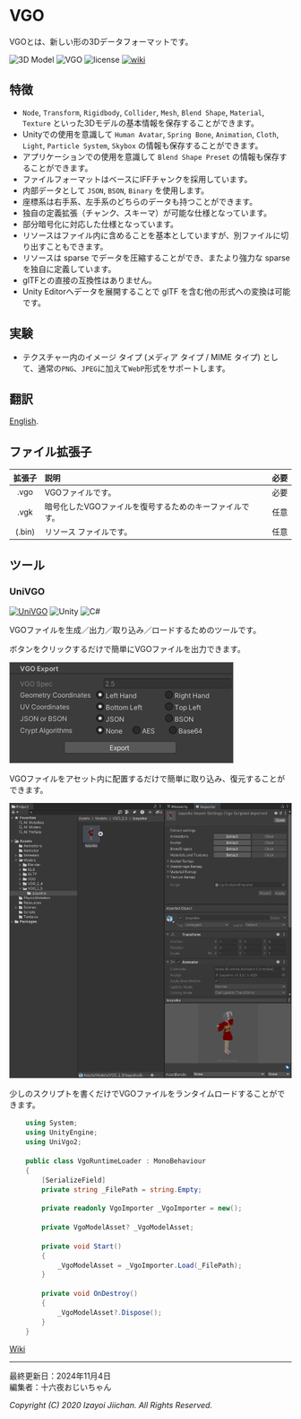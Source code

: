 # VGO

VGOとは、新しい形の3Dデータフォーマットです。

![3D Model](https://img.shields.io/badge/3D%20Model-VGO-B89A13.svg?style=flat)
![VGO](https://img.shields.io/badge/VGO-2.5-8EAC50.svg?style=flat)
![license](https://img.shields.io/github/license/izayoijiichan/VGO)
[![wiki](https://img.shields.io/badge/GitHub-wiki-181717.svg?logo=github&style=flat)](https://github.com/izayoijiichan/VGO/wiki)

## 特徴

- `Node`, `Transform`, `Rigidbody`, `Collider`, `Mesh`, `Blend Shape`, `Material`, `Texture` といった3Dモデルの基本情報を保存することができます。
- Unityでの使用を意識して `Human Avatar`, `Spring Bone`, `Animation`, `Cloth`, `Light`, `Particle System`, `Skybox` の情報も保存することができます。
- アプリケーションでの使用を意識して `Blend Shape Preset` の情報も保存することができます。
- ファイルフォーマットはベースにIFFチャンクを採用しています。
- 内部データとして `JSON`, `BSON`, `Binary` を使用します。
- 座標系は右手系、左手系のどちらのデータも持つことができます。
- 独自の定義拡張（チャンク、スキーマ）が可能な仕様となっています。
- 部分暗号化に対応した仕様となっています。
- リソースはファイル内に含めることを基本としていますが、別ファイルに切り出すこともできます。
- リソースは sparse でデータを圧縮することができ、またより強力な sparse を独自に定義しています。
- glTFとの直接の互換性はありません。
- Unity Editorへデータを展開することで glTF を含む他の形式への変換は可能です。

## 実験

- テクスチャー内のイメージ タイプ (メディア タイプ / MIME タイプ) として、通常の`PNG`、`JPEG`に加えて`WebP`形式をサポートします。

## 翻訳

[English](https://github.com/izayoijiichan/VGO/blob/main/README.md).

## ファイル拡張子

|拡張子|説明|必要|
|:--:|:--|:--:|
|.vgo|VGOファイルです。|必要|
|.vgk|暗号化したVGOファイルを復号するためのキーファイルです。|任意|
|(.bin)|リソース ファイルです。|任意|

## ツール

### UniVGO

[![UniVGO](https://img.shields.io/github/v/release/izayoijiichan/VGO?label=UniVGO)](https://github.com/izayoijiichan/VGO/releases)
![Unity](https://img.shields.io/badge/Unity-2022%7e6000-2196F3.svg?logo=unity&style=flat)
![C#](https://img.shields.io/badge/C%23-9.0-058E0C.svg?logo=csharp&style=flat)

VGOファイルを生成／出力／取り込み／ロードするためのツールです。

ボタンをクリックするだけで簡単にVGOファイルを出力できます。

![image1](https://github.com/izayoijiichan/VGO/blob/main/Documentation~/UniVGO/Images/500_Export.png)

VGOファイルをアセット内に配置するだけで簡単に取り込み、復元することができます。

![image2](https://github.com/izayoijiichan/VGO/blob/main/Documentation~/UniVGO/Images/620_Import.png)

少しのスクリプトを書くだけでVGOファイルをランタイムロードすることができます。


~~~csharp
    using System;
    using UnityEngine;
    using UniVgo2;

    public class VgoRuntimeLoader : MonoBehaviour
    {
        [SerializeField]
        private string _FilePath = string.Empty;

        private readonly VgoImporter _VgoImporter = new();

        private VgoModelAsset? _VgoModelAsset;

        private void Start()
        {
            _VgoModelAsset = _VgoImporter.Load(_FilePath);
        }

        private void OnDestroy()
        {
            _VgoModelAsset?.Dispose();
        }
    }
~~~

[Wiki](https://github.com/izayoijiichan/VGO/wiki)

___
最終更新日：2024年11月4日  
編集者：十六夜おじいちゃん

*Copyright (C) 2020 Izayoi Jiichan. All Rights Reserved.*
